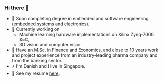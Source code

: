### Hi there 👋

- 🔭  Soon completing degree in embedded and software engineering (embedded systems and electronics).
- 🌱  Currently working on
  - Machine learning hardware implementations on Xilinx Zynq-7000 SoC,
  - 3D vision and computer vision.
- :wolf: Have an M.Sc. in Finance and Economics, and close to 10 years work and project experience from an industry-leading pharma company and from the banking sector.
- ⚡ I'm Danish and I live in Singapore.
- :rocket: See my resume [here](https://github.com/janusboandersen/resume).
<!--
**janusboandersen/janusboandersen** is a ✨ _special_ ✨ repository because its `README.md` (this file) appears on your GitHub profile.

Here are some ideas to get you started:

- 👯 I’m looking to collaborate on ...
- 🤔 I’m looking for help with ...
- 💬 Ask me about ...
- 📫 How to reach me: send
- 😄 Pronouns: ...

-->
